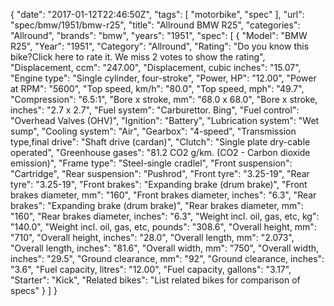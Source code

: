 {
    "date": "2017-01-12T22:46:50Z",
    "tags": [
        "motorbike",
        "spec"
    ],
    "url": "spec\/bmw\/1951\/bmw-r25",
    "title": "Allround BMW R25",
    "categories": "Allround",
    "brands": "bmw",
    "years": "1951",
    "spec": [
        {
            "Model": "BMW R25",
            "Year": "1951",
            "Category": "Allround",
            "Rating": "Do you know this bike?Click here to rate it. We miss 2 votes to show the rating",
            "Displacement, ccm": "247.00",
            "Displacement, cubic inches": "15.07",
            "Engine type": "Single cylinder, four-stroke",
            "Power, HP": "12.00",
            "Power at RPM": "5600",
            "Top speed, km\/h": "80.0",
            "Top speed, mph": "49.7",
            "Compression": "6.5:1",
            "Bore x stroke, mm": "68.0 x 68.0",
            "Bore x stroke, inches": "2.7 x 2.7",
            "Fuel system": "Carburettor. Bing",
            "Fuel control": "Overhead Valves (OHV)",
            "Ignition": "Battery",
            "Lubrication system": "Wet sump",
            "Cooling system": "Air",
            "Gearbox": "4-speed",
            "Transmission type,final drive": "Shaft drive (cardan)",
            "Clutch": "Single plate dry-cable operated",
            "Greenhouse gases": "81.2 CO2 g\/km. (CO2 - Carbon dioxide emission)",
            "Frame type": "Steel-single cradlel",
            "Front suspension": "Cartridge",
            "Rear suspension": "Pushrod",
            "Front tyre": "3.25-19",
            "Rear tyre": "3.25-19",
            "Front brakes": "Expanding brake (drum brake)",
            "Front brakes diameter, mm": "160",
            "Front brakes diameter, inches": "6.3",
            "Rear brakes": "Expanding brake (drum brake)",
            "Rear brakes diameter, mm": "160",
            "Rear brakes diameter, inches": "6.3",
            "Weight incl. oil, gas, etc, kg": "140.0",
            "Weight incl. oil, gas, etc, pounds": "308.6",
            "Overall height, mm": "710",
            "Overall height, inches": "28.0",
            "Overall length, mm": "2.073",
            "Overall length, inches": "81.6",
            "Overall width, mm": "750",
            "Overall width, inches": "29.5",
            "Ground clearance, mm": "92",
            "Ground clearance, inches": "3.6",
            "Fuel capacity, litres": "12.00",
            "Fuel capacity, gallons": "3.17",
            "Starter": "Kick",
            "Related bikes": "List related bikes for comparison of specs"
        }
    ]
}